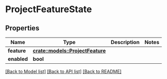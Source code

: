 # ProjectFeatureState

## Properties

Name | Type | Description | Notes
------------ | ------------- | ------------- | -------------
**feature** | [**crate::models::ProjectFeature**](ProjectFeature.md) |  | 
**enabled** | **bool** |  | 

[[Back to Model list]](../README.md#documentation-for-models) [[Back to API list]](../README.md#documentation-for-api-endpoints) [[Back to README]](../README.md)


